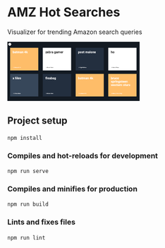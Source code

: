 # AMZ Hot Searches
Visualizer for trending Amazon search queries

<img src="https://github.com/kvnmlr/amazon-hot-searches/blob/master/public/screenshot.png" width="300" />

## Project setup
```
npm install
```

### Compiles and hot-reloads for development
```
npm run serve
```

### Compiles and minifies for production
```
npm run build
```

### Lints and fixes files
```
npm run lint
```
